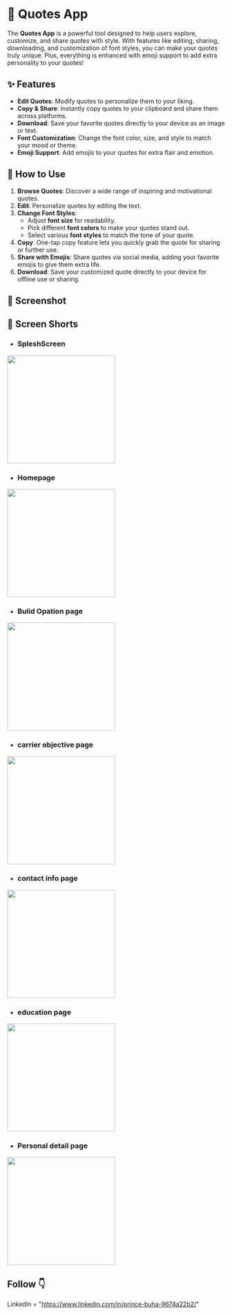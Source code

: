 # 📜 Quotes App

The **Quotes App** is a powerful tool designed to help users explore, customize, and share quotes with style. With features like editing, sharing, downloading, and customization of font styles, you can make your quotes truly unique. Plus, everything is enhanced with emoji support to add extra personality to your quotes!

## ✨ Features

- **Edit Quotes**: Modify quotes to personalize them to your liking.
- **Copy & Share**: Instantly copy quotes to your clipboard and share them across platforms.
- **Download**: Save your favorite quotes directly to your device as an image or text.
- **Font Customization**: Change the font color, size, and style to match your mood or theme.
- **Emoji Support**: Add emojis to your quotes for extra flair and emotion.

## 📲 How to Use

1. **Browse Quotes**: Discover a wide range of inspiring and motivational quotes.
2. **Edit**: Personalize quotes by editing the text.
3. **Change Font Styles**:
   - Adjust **font size** for readability.
   - Pick different **font colors** to make your quotes stand out.
   - Select various **font styles** to match the tone of your quote.
4. **Copy**: One-tap copy feature lets you quickly grab the quote for sharing or further use.
5. **Share with Emojis**: Share quotes via social media, adding your favorite emojis to give them extra life.
6. **Download**: Save your customized quote directly to your device for offline use or sharing.

## 📸 Screenshot 
## 📸 Screen Shorts 

- ### SpleshScreen
 <img src="https://github.com/user-attachments/assets/7d5aea3b-9956-4393-b2c9-1f6f71049341" width="250">

- ### Homepage
 <img src="https://github.com/user-attachments/assets/c6f18b44-d3d5-49ee-b1b4-69eca7c1cf71" width="250">

 - ### Bulid Opation page

 <img src="https://github.com/user-attachments/assets/5f819278-4401-42ff-b430-e2f89d71aad7" width="250">

 - ### carrier objective page
<img src="https://github.com/user-attachments/assets/4476d099-6df1-47d6-adee-ba974389bdf5" width="250">

 - ### contact info page
<img src="https://github.com/user-attachments/assets/30b610f9-c207-41f1-b0b9-f57c3a0599d3" width="250">

 - ### education page
<img src="https://github.com/user-attachments/assets/a43a72bb-3c8e-43a6-99a5-5e4d5fcf1b42" width="250">

 - ### Personal detail page
<img src="https://github.com/user-attachments/assets/0d41795b-f32d-47cf-a199-8e5de9805cec" width="250">

  ## Follow 👇
 LinkedIn  = "https://www.linkedin.com/in/prince-buha-9674a22b2/"


